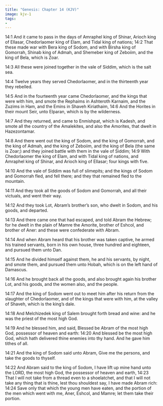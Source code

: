 ```yaml
---
title: "Genesis: Chapter 14 (KJV)"
image: kjv-1
tags:
-
---
```

14:1 And it came to pass in the days of Amraphel king of Shinar, Arioch king of Ellasar, Chedorlaomer king of Elam, and Tidal king of nations; 14:2 That these made war with Bera king of Sodom, and with Birsha king of Gomorrah, Shinab king of Admah, and Shemeber king of Zeboiim, and the king of Bela, which is Zoar.

14:3 All these were joined together in the vale of Siddim, which is the salt sea.

14:4 Twelve years they served Chedorlaomer, and in the thirteenth year they rebelled.

14:5 And in the fourteenth year came Chedorlaomer, and the kings that were with him, and smote the Rephaims in Ashteroth Karnaim, and the Zuzims in Ham, and the Emins in Shaveh Kiriathaim, 14:6 And the Horites in their mount Seir, unto Elparan, which is by the wilderness.

14:7 And they returned, and came to Enmishpat, which is Kadesh, and smote all the country of the Amalekites, and also the Amorites, that dwelt in Hazezontamar.

14:8 And there went out the king of Sodom, and the king of Gomorrah, and the king of Admah, and the king of Zeboiim, and the king of Bela (the same is Zoar;) and they joined battle with them in the vale of Siddim; 14:9 With Chedorlaomer the king of Elam, and with Tidal king of nations, and Amraphel king of Shinar, and Arioch king of Ellasar; four kings with five.

14:10 And the vale of Siddim was full of slimepits; and the kings of Sodom and Gomorrah fled, and fell there; and they that remained fled to the mountain.

14:11 And they took all the goods of Sodom and Gomorrah, and all their victuals, and went their way.

14:12 And they took Lot, Abram’s brother’s son, who dwelt in Sodom, and his goods, and departed.

14:13 And there came one that had escaped, and told Abram the Hebrew; for he dwelt in the plain of Mamre the Amorite, brother of Eshcol, and brother of Aner: and these were confederate with Abram.

14:14 And when Abram heard that his brother was taken captive, he armed his trained servants, born in his own house, three hundred and eighteen, and pursued them unto Dan.

14:15 And he divided himself against them, he and his servants, by night, and smote them, and pursued them unto Hobah, which is on the left hand of Damascus.

14:16 And he brought back all the goods, and also brought again his brother Lot, and his goods, and the women also, and the people.

14:17 And the king of Sodom went out to meet him after his return from the slaughter of Chedorlaomer, and of the kings that were with him, at the valley of Shaveh, which is the king’s dale.

14:18 And Melchizedek king of Salem brought forth bread and wine: and he was the priest of the most high God.

14:19 And he blessed him, and said, Blessed be Abram of the most high God, possessor of heaven and earth: 14:20 And blessed be the most high God, which hath delivered thine enemies into thy hand. And he gave him tithes of all.

14:21 And the king of Sodom said unto Abram, Give me the persons, and take the goods to thyself.

14:22 And Abram said to the king of Sodom, I have lift up mine hand unto the LORD, the most high God, the possessor of heaven and earth, 14:23 That I will not take from a thread even to a shoelatchet, and that I will not take any thing that is thine, lest thou shouldest say, I have made Abram rich: 14:24 Save only that which the young men have eaten, and the portion of the men which went with me, Aner, Eshcol, and Mamre; let them take their portion.